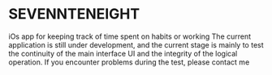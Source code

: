 # SEVENNTENEIGHT
iOs app for keeping track of time spent on habits or working The current application is still under development, and the current stage is mainly to test the continuity of the main interface UI and the integrity of the logical operation. If you encounter problems during the test, please contact me
